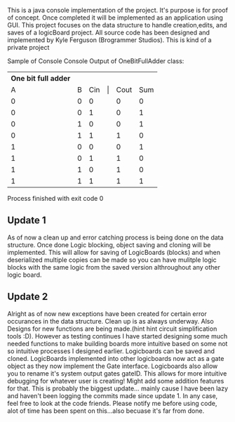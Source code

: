 This is a java console implementation of the  project.
It's purpose is for proof of concept. 
Once completed it will be implemented as an application using GUI. 
This project focuses on the data structure to handle creation,edits, and saves of a logicBoard project.
All source code has been designed and implemented by Kyle Ferguson (Brogrammer Studios). 
This is kind of a private project


Sample of Console
Console Output of OneBitFullAdder class:
<table>
<th>One bit full adder</th>
    <tr>
        <td>A</td>
        <td>B</td>
        <td>Cin</td>
        <td>|</td>
        <td>Cout</td>
        <td>Sum</td>
    </tr>
    <tr>
        <td>0</td>
        <td>0</td>
        <td>0</td>
        <td>  </td>
        <td>0</td>
        <td>0</td>
    </tr>
        <td>0</td>
        <td>0</td>
        <td>1</td>
        <td>  </td>
        <td>0</td>
        <td>1</td>
    </tr>
        <td>0</td>
        <td>1</td>
        <td>0</td>
        <td>  </td>
        <td>0</td>
        <td>1</td>
    </tr>
        <td>0</td>
        <td>1</td>
        <td>1</td>
        <td>  </td>
        <td>1</td>
        <td>0</td>
    </tr>
        <td>1</td>
        <td>0</td>
        <td>0</td>
        <td>  </td>
        <td>0</td>
        <td>1</td>
    </tr>
        <td>1</td>
        <td>0</td>
        <td>1</td>
        <td>  </td>
        <td>1</td>
        <td>0</td>
    </tr>
        <td>1</td>
        <td>1</td>
        <td>0</td>
        <td>  </td>
        <td>1</td>
        <td>0</td>
    </tr>
        <td>1</td>
        <td>1</td>
        <td>1</td>
        <td>  </td>
        <td>1</td>
        <td>1</td>
    </tr>
</table>
Process finished with exit code 0

<h2>Update 1</h2>
As of now a clean up and error catching process is being done on the data structure.
Once done Logic blocking, object saving and cloning will be implemented. This will allow 
for saving of LogicBoards (blocks) and when deserialized multiple copies can be made so you can
have mulitple logic blocks with the same logic from the saved version althroughout any other logic board.

<h2>Update 2</h2>
    Alright as of now new exceptions have been created for certain error occurances in the data structure. Clean up is
    as always underway. Also Designs for new functions are being made.(hint hint circuit simplification tools :D). However as
    testing continues I have started designing some much needed functions to make building boards more intuitive based on 
    some not so intuitive processes I designed earlier. Logicboards can be saved and cloned. LogicBoards implemented
    into other logicboards now act as a gate object as they now implement the Gate interface. Logicboards also allow you
    to rename it's system output gates gateID. This allows for more intuitive debugging for whatever user is creating! 
    Might add some addition features for that. This is probably the biggest update... mainly cause I have been lazy
    and haven't been logging the commits made since update 1. In any case, feel free to look at the code friends. 
    Please notify me before using code, alot of time has been spent on this...also becuase it's far from done.

